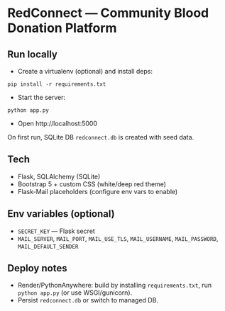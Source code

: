 # RedConnect — Community Blood Donation Platform

## Run locally
- Create a virtualenv (optional) and install deps:
```
pip install -r requirements.txt
```
- Start the server:
```
python app.py
```
- Open http://localhost:5000

On first run, SQLite DB `redconnect.db` is created with seed data.

## Tech
- Flask, SQLAlchemy (SQLite)
- Bootstrap 5 + custom CSS (white/deep red theme)
- Flask-Mail placeholders (configure env vars to enable)

## Env variables (optional)
- `SECRET_KEY` — Flask secret
- `MAIL_SERVER`, `MAIL_PORT`, `MAIL_USE_TLS`, `MAIL_USERNAME`, `MAIL_PASSWORD`, `MAIL_DEFAULT_SENDER`

## Deploy notes
- Render/PythonAnywhere: build by installing `requirements.txt`, run `python app.py` (or use WSGI/gunicorn).
- Persist `redconnect.db` or switch to managed DB.
